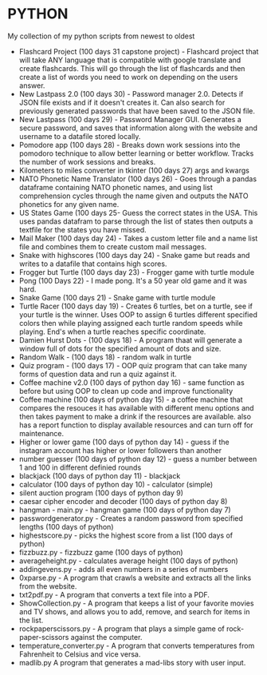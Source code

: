 # PYTHON

My collection of my python scripts from newest to oldest

- Flashcard Project (100 days 31 capstone project) - Flashcard project that will take ANY language that is compatible with google translate and create flashcards. This will go through the list of flashcards and then create a list of words you need to work on depending on the users answer.
- New Lastpass 2.0 (100 days 30) - Password manager 2.0. Detects if JSON file exists and if it doesn't creates it. Can also search for previously generated passwords that have been saved to the JSON file.
- New Lastpass (100 days 29) - Password Manager GUI. Generates a secure password, and saves that information along with the website and username to a datafile stored locally.
- Pomodore app (100 days 28) - Breaks down work sessions into the pomodoro technique to allow better learning or better workflow. Tracks the number of work sessions and breaks.
- Kilometers to miles converter in tkinter (100 days 27) args and kwargs
- NATO Phonetic Name Translator (100 days 26) - Goes through a pandas dataframe containing NATO phonetic names, and using list comprehension cycles through the name given and outputs the NATO phonetics for any given name.
- US States Game (100 days 25- Guess the correct states in the USA. This uses pandas datafram to parse through the list of states then outputs a textfile for the states you have missed.
- Mail Maker (100 days day 24) - Takes a custom letter file and a name list file and combines them to create custom mail messages.
- Snake with highscores (100 days day 24) - Snake game but reads and writes to a datafile that contains high scores.
- Frogger but Turtle (100 days day 23) - Frogger game with turtle module
- Pong (100 Days 22) - I made pong. It's a 50 year old game and it was hard.
- Snake Game (100 days 21) - Snake game with turtle module
- Turtle Racer (100 days day 19) - Creates 6 turtles, bet on a turtle, see if your turtle is the winner. Uses OOP to assign 6 turtles different specified colors then while playing assigned each turtle random speeds while playing. End's when a turtle reaches specific coordinate.
- Damien Hurst Dots - (100 days 18) - A program thaat will generate a window full of dots for the specified amount of dots and size. 
- Random Walk - (100 days 18) - random walk in turtle
- Quiz program - (100 days 17) - OOP quiz program that can take many forms of question data and run a quiz against it.
- Coffee machine v2.0 (100 days of python day 16) - same function as before but using OOP to clean up code and improve functionality
- Coffee machine (100 days of python day 15) - a coffee machine that compares the resouces it has available with different menu options and then takes payment to make a drink if the resources are available. also has a report function to display available resources and can turn off for maintenance.
- Higher or lower game (100 days of python day 14) - guess if the instagram account has higher or lower followers than another
- number guesser (100 days of python day 12) - guess a number between 1 and 100 in different definied rounds
- blackjack (100 days of python day 11) - blackjack
- calculator (100 days of python day 10) - calculator (simple)
- silent auction program (100 days of python day 9)
- caesar cipher encoder and decoder (100 days of python day 8)
- hangman - main.py - hangman game (100 days of python day 7)
- passwordgenerator.py - Creates a random password from specified lengths (100 days of python)
- highestscore.py - picks the highest score from a list (100 days of python)
- fizzbuzz.py - fizzbuzz game (100 days of python)
- averageheight.py - calculates average height (100 days of python)
- addingevens.py - adds all even numbers in a series of numbers
- 0xparse.py - A program that crawls a website and extracts all the links from the website.
- txt2pdf.py - A program that converts a text file into a PDF.
- ShowCollection.py - A program that keeps a list of your favorite movies and TV shows, and allows you to add, remove, and search for items in the list.
- rockpaperscissors.py - A program that plays a simple game of rock-paper-scissors against the computer.
- temperature_converter.py - A program that converts temperatures from Fahrenheit to Celsius and vice versa.
- madlib.py A program that generates a mad-libs story with user input.
